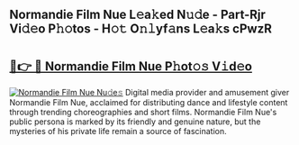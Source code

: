 ## Normandie Film Nue L𝚎a𝚔ed N𝚞𝚍e - Part-Rjr Vi𝚍𝚎o P𝚑𝚘tos - H𝚘𝚝 O𝚗𝚕yf𝚊ns L𝚎a𝚔s cPwzR

# <h2><a href="http://kf2h1j.oniu.top/?m=Normandie+Film+Nue">🔗👉 🔴 Normandie Film Nue P𝚑ot𝚘𝚜 V𝚒d𝚎o</a></h2>

[![Normandie Film Nue Nu𝚍e𝚜](https://i.imgur.com/0qMVB7G.gif)](http://kf2h1j.oniu.top/?m=Normandie+Film+Nue)
Digital media provider and amusement giver Normandie Film Nue, acclaimed for distributing dance and lifestyle content through trending choreographies and short films. Normandie Film Nue's public persona is marked by its friendly and genuine nature, but the mysteries of his private life remain a source of fascination.  
